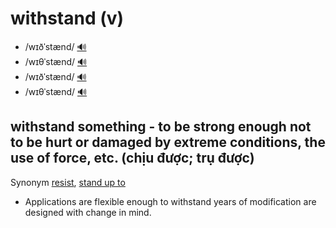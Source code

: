 # withstand (v)

- /wɪðˈstænd/ [🔊](https://www.oxfordlearnersdictionaries.com/media/english/uk_pron/w/wit/withs/withstand__gb_1.mp3)
- /wɪθˈstænd/ [🔊](https://www.oxfordlearnersdictionaries.com/media/english/uk_pron/w/wit/withs/withstand__gb_2.mp3)
- /wɪðˈstænd/ [🔊](https://www.oxfordlearnersdictionaries.com/media/english/us_pron/w/wit/withs/withstand__us_1_rr.mp3)
- /wɪθˈstænd/ [🔊](https://www.oxfordlearnersdictionaries.com/media/english/us_pron/w/wit/withs/withstand__us_2_rr.mp3)

## withstand something - to be strong enough not to be hurt or damaged by extreme conditions, the use of force, etc. (chịu được; trụ được)

Synonym [resist](), [stand up to]()

- Applications are flexible enough to withstand years of modification are designed with change in mind.